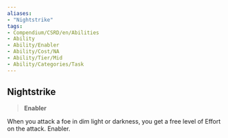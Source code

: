 ```yaml
---
aliases:
- "Nightstrike"
tags:
- Compendium/CSRD/en/Abilities
- Ability
- Ability/Enabler
- Ability/Cost/NA
- Ability/Tier/Mid
- Ability/Categories/Task
---
```


  
## Nightstrike  
>**Enabler**
  
When you attack a foe in dim light or darkness, you get a free level of Effort on the attack. Enabler.
